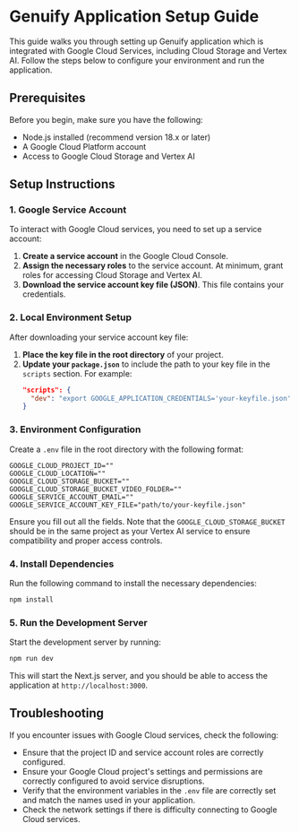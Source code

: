 
# Genuify Application Setup Guide

This guide walks you through setting up Genuify application which is integrated with Google Cloud Services, including Cloud Storage and Vertex AI. Follow the steps below to configure your environment and run the application.

## Prerequisites

Before you begin, make sure you have the following:

- Node.js installed (recommend version 18.x or later)
- A Google Cloud Platform account
- Access to Google Cloud Storage and Vertex AI

## Setup Instructions

### 1. Google Service Account

To interact with Google Cloud services, you need to set up a service account:

1. **Create a service account** in the Google Cloud Console.
2. **Assign the necessary roles** to the service account. At minimum, grant roles for accessing Cloud Storage and Vertex AI.
3. **Download the service account key file (JSON)**. This file contains your credentials.

### 2. Local Environment Setup

After downloading your service account key file:

1. **Place the key file in the root directory** of your project.
2. **Update your `package.json`** to include the path to your key file in the `scripts` section. For example:
   ```json
   "scripts": {
     "dev": "export GOOGLE_APPLICATION_CREDENTIALS='your-keyfile.json' && next dev"
   }
   ```

### 3. Environment Configuration

Create a `.env` file in the root directory with the following format:

```plaintext
GOOGLE_CLOUD_PROJECT_ID=""
GOOGLE_CLOUD_LOCATION=""
GOOGLE_CLOUD_STORAGE_BUCKET=""
GOOGLE_CLOUD_STORAGE_BUCKET_VIDEO_FOLDER=""
GOOGLE_SERVICE_ACCOUNT_EMAIL=""
GOOGLE_SERVICE_ACCOUNT_KEY_FILE="path/to/your-keyfile.json"
```

Ensure you fill out all the fields. Note that the `GOOGLE_CLOUD_STORAGE_BUCKET` should be in the same project as your Vertex AI service to ensure compatibility and proper access controls.

### 4. Install Dependencies

Run the following command to install the necessary dependencies:

```bash
npm install
```

### 5. Run the Development Server

Start the development server by running:

```bash
npm run dev
```

This will start the Next.js server, and you should be able to access the application at `http://localhost:3000`.


## Troubleshooting

If you encounter issues with Google Cloud services, check the following:

- Ensure that the project ID and service account roles are correctly configured.
- Ensure your Google Cloud project's settings and permissions are correctly configured to avoid service disruptions.
- Verify that the environment variables in the `.env` file are correctly set and match the names used in your application.
- Check the network settings if there is difficulty connecting to Google Cloud services.
